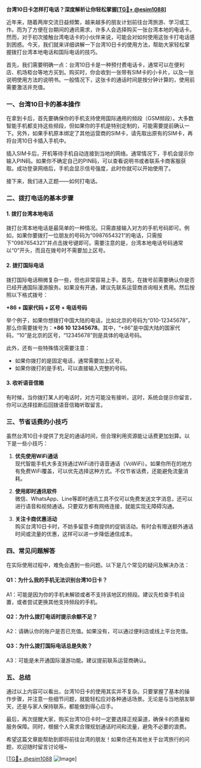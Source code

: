 **台湾10日卡怎样打电话？深度解析让你轻松掌握[[TG💪+ @esim1088](https://t.me/s/esim1088)]**

近年来，随着两岸交流日益频繁，越来越多的朋友计划前往台湾旅游、学习或工作。而为了方便在台期间的通讯需求，许多人会选择购买一张台湾本地的电话卡。然而，对于初次接触台湾电话卡的小伙伴来说，可能会对如何使用这张卡打电话感到困惑。今天，我们就来详细讲解一下台湾10日卡的使用方法，帮助大家轻松掌握拨打台湾本地电话和国际电话的技巧。

首先，我们需要明确一点：台湾10日卡是一种预付费电话卡，通常可以在便利店、机场柜台等地方买到。购买时，你会收到一张带有SIM卡的小卡片，以及一张说明使用方法的说明书。一般情况下，这张卡的通话时间是按分钟计算的，使用前需要激活并充值。

### **一、台湾10日卡的基本操作**

在拿到卡后，首先要确保你的手机支持使用国际通用的频段（GSM频段）。大多数智能手机都支持这些频段，但如果你的手机是特别定制的，可能需要提前确认一下。另外，如果手机原本绑定了其他运营商的SIM卡，请先取出原有的SIM卡，再将台湾10日卡插入手机中。

插入SIM卡后，开机等待手机自动连接到当地的网络。通常情况下，手机会提示你输入PIN码。如果你不确定自己的PIN码，可以查看说明书或者联系卡商客服获取。成功登录网络后，手机会显示信号强度，此时你就可以开始使用了。

接下来，我们进入正题——如何打电话。

### **二、拨打电话的基本步骤**

#### **1. 拨打台湾本地电话**
拨打台湾本地电话是最简单的一种情况。只需直接输入对方的手机号码即可。例如，如果你要拨打一位朋友的号码为“0987654321”的电话，只需按下“0987654321”并点击拨号键即可。需要注意的是，台湾本地电话号码通常以“0”开头，而且在拨号时不需要加上区号。

#### **2. 拨打国际电话**
拨打国际电话稍微复杂一些，但也非常容易上手。首先，在拨号前需要确认你是否已经开通国际漫游服务。如果没有开通，建议先联系运营商咨询相关费用。然后按照以下格式拨号：

**+86 + 国家代码 + 区号 + 电话号码**

举个例子，如果你想拨打中国大陆的电话，比如北京的号码为“010-12345678”，那么你需要拨号为：**+86 10 12345678**。其中，“+86”是中国大陆的国家代码，“10”是北京的区号，“12345678”则是具体的电话号码。

此外，还有一些特殊情况需要注意：
- 如果你拨打的是固定电话，通常需要加上区号。
- 如果你拨打的是手机，可以直接输入完整的号码。

#### **3. 收听语音信箱**
有时候，当你拨打某人的电话时，对方可能没有接听。这时，系统会提示你留言，你可以选择挂断后回拨语音信箱听取留言。

### **三、节省话费的小技巧**

虽然台湾10日卡提供了充足的通话时间，但合理利用资源能让话费更加划算。以下是一些小技巧：

1. **优先使用WiFi通话**  
   现代智能手机大多支持通过WiFi进行语音通话（VoWiFi）。如果你所在的地方有免费WiFi覆盖，可以优先选择这种方式。不仅节省话费，还能避免流量消耗。

2. **使用即时通讯软件**  
   微信、WhatsApp、Line等即时通讯工具不仅可以免费发送文字消息，还可以进行语音和视频通话。只要双方都有网络连接，就能实现无障碍沟通。

3. **关注卡商优惠活动**  
   购买台湾10日卡时，不妨多留意卡商提供的促销活动。有时会有赠送额外通话时间或流量的优惠，这样可以进一步降低通信成本。

### **四、常见问题解答**

在实际使用过程中，难免会遇到一些问题。以下是几个常见的疑问及解决办法：

#### **Q1：为什么我的手机无法识别台湾10日卡？**
A1：可能是因为你的手机未解锁或者不支持该地区的频段。建议先检查手机设置，或者尝试更换其他支持频段的手机。

#### **Q2：为什么拨打电话时提示余额不足？**
A2：请确认你的账户是否已充值。如果没有，可以通过便利店或线上平台充值。

#### **Q3：为什么拨打国际电话总是失败？**
A3：可能是未开通国际漫游功能。建议提前联系运营商确认。

### **五、总结**

通过以上内容可以看出，台湾10日卡的使用其实并不复杂。只要掌握了基本的操作步骤，并注意一些细节问题，就能轻松应对各种通话场景。无论是与当地朋友聊天，还是与家人保持联系，都能做到得心应手。

最后，再次提醒大家，购买台湾10日卡时一定要选择正规渠道，确保卡的质量和服务保障。同时，根据个人需求合理规划通话时间和流量，避免不必要的浪费。

希望这篇文章能帮助到即将前往台湾的朋友！如果你还有其他关于台湾旅行的问题，欢迎随时留言讨论哦~

[[TG💪+ @esim1088](https://t.me/s/esim1088) ![Image](https://i.postimg.cc/4NQfJmqS/Snipaste-2025-05-13-00-14-12.png)]